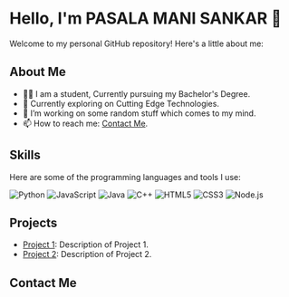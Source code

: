 # Hello, I'm PASALA MANI SANKAR 👋

Welcome to my personal GitHub repository! Here's a little about me:

## About Me
- 👨‍💻 I am a student, Currently pursuing my Bachelor's Degree.
- 🌱 Currently exploring on Cutting Edge Technologies.
- 🔭 I’m working on some random stuff which comes to my mind.
- 📫 How to reach me: [Contact Me](contact-me).

## Skills
Here are some of the programming languages and tools I use:

![Python](https://img.shields.io/badge/Python-3776AB?style=for-the-badge&logo=python&logoColor=white)
![JavaScript](https://img.shields.io/badge/JavaScript-F7DF1E?style=for-the-badge&logo=javascript&logoColor=black)
![Java](https://img.shields.io/badge/Java-007396?style=for-the-badge&logo=java&logoColor=white)
![C++](https://img.shields.io/badge/C%2B%2B-00599C?style=for-the-badge&logo=c%2B%2B&logoColor=white)
![HTML5](https://img.shields.io/badge/HTML5-E34F26?style=for-the-badge&logo=html5&logoColor=white)
![CSS3](https://img.shields.io/badge/CSS3-1572B6?style=for-the-badge&logo=css3&logoColor=white)
![Node.js](https://img.shields.io/badge/Node.js-339933?style=for-the-badge&logo=node.js&logoColor=white)

## Projects
- [Project 1](link): Description of Project 1.
- [Project 2](link): Description of Project 2.

## Contact Me
